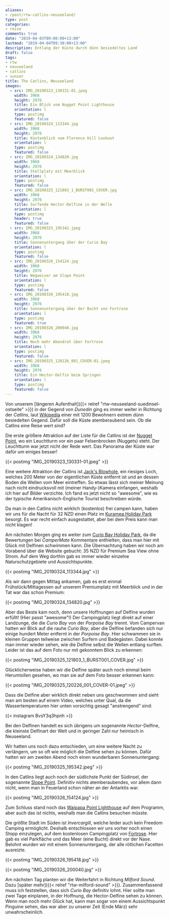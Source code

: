 ```yaml
---
aliases:
- /post/rtw-catlins-neuseeland/
type: post
categories:
- reise
comments: true
date: "2019-04-03T09:00:00+13:00"
lastmod: "2019-04-04T09:30:00+13:00"
description: Entlang der Küste durch dünn besiedeltes Land
draft: false
tags:
- rtw
- neuseeland
- catlins
- sunset
title: The Catlins, Neuseeland
images:
  - src: IMG_20190323_130331-01.jpeg
    width: 3968
    height: 2976
    title: Ein Blick vom Nugget Point Lighthouse
    orientation: l
    type: postimg
    featured: false
  - src: IMG_20190324_113344.jpg
    width: 3968
    height: 2976
    title: Küstenblick vom Florence Hill Lookout
    orientation: l
    type: postimg
    featured: false
  - src: IMG_20190324_134820.jpg
    width: 3968
    height: 2976
    title: Stellplatz mit Meerblick
    orientation: l
    type: postimg
    featured: false
  - src: IMG_20190325_121803_1_BURST001_COVER.jpg
    width: 3968
    height: 2976
    title: Surfende Hector-Delfine in der Welle
    orientation: l
    type: postimg
    header: true
    featured: false
  - src: IMG_20190325_195342.jpeg
    width: 3968
    height: 2976
    title: Sonnenuntergang über der Curio Bay
    orientation: l
    type: postimg
    featured: false
  - src: IMG_20190326_154124.jpg
    width: 3968
    height: 2976
    title: Wegweiser am Slope Point
    orientation: l
    type: postimg
    featured: false
  - src: IMG_20190326_195418.jpg
    width: 3968
    height: 2976
    title: Sonnenuntergang über der Bucht von Fortrose
    orientation: l
    type: postimg
    featured: true
  - src: IMG_20190326_200040.jpg
    width: 3968
    height: 2976
    title: Noch mehr Abendrot über Fortrose
    orientation: l
    type: postimg
    featured: false
  - src: IMG_20190325_120226_001_COVER-01.jpeg
    width: 3968
    height: 2976
    title: Ein Hector-Delfin beim Springen
    orientation: l
    type: postimg
    featured: false
---
```


Von unserem [längeren Aufenthalt]({{< relref "rtw-neuseeland-suedinsel-ostseite" >}}) in der Gegend von _Dunedin_ ging es immer weiter in Richtung der _Catlins_, laut [Wikipedia](https://de.wikipedia.org/wiki/The_Catlins) einer mit 1200 Bewohnern extrem dünn besiedelten Gegend. Dafür soll die Küste atemberaubend sein. Ob die Catlins eine Reise wert sind?

Die erste größere Attraktion auf der Liste für die Catlins ist der [Nugget Point](https://goo.gl/maps/R5Q9uJrZ1qj), wo ein Leuchtturm vor ein paar Felsenbrocken (Nuggets) steht. Der Leuchtturm war jetzt nicht der Rede wert. Das Panorama der Küste war dafür um einiges besser!

{{< postimg "IMG_20190323_130331-01.jpeg" >}}

Eine weitere Attraktion der Catlins ist [Jack's Blowhole](https://goo.gl/maps/1MqCVebinS42), ein riesiges Loch, welches 200 Meter von der eigentlichen Küste entfernt ist und an dessen Boden die Wellen vom Meer eintreffen. So etwas lässt sich meiner Meinung nach nicht eindrucksvoll mit (meiner Handy-)Kamera einfangen, weshalb ich hier auf Bilder verzichte. Ich fand es jetzt nicht so "awesome", wie es der typische Amerikanisch-Englische Tourist beschreiben würde.

Da man in den Catlins nicht wirklich (kostenlos) frei campen kann, haben wir uns für die Nacht für 32 NZD einen Platz im [Kuramea Holiday Park](https://goo.gl/maps/24aapNUFtyM2) besorgt. Es war recht einfach ausgestattet, aber bei dem Preis kann man nicht klagen!

Am nächsten Morgen ging es weiter zum [Curio Bay Holiday Park](https://goo.gl/maps/uGaTGQqVXGq), da die Bewertungen bei _CamperMate_ Kommentare enthielten, dass man hier mit Glück mit Delfinen schwimmen kann. Die Übernachtung haben wir noch am Vorabend über die Website gebucht: 35 NZD für Premium Sea View ohne Strom. Auf dem Weg dorthin gab es immer wieder einzelne Naturschutzgebiete und Aussichtspunkte.

{{< postimg "IMG_20190324_113344.jpg" >}}

Als wir dann gegen Mittag ankamen, gab es erst einmal Frühstück/Mittagessen auf unserem Premiumplatz mit Meerblick und in der Tat war das schon Premium:

{{< postimg "IMG_20190324_134820.jpg" >}}

Aber das Beste kam noch, denn unsere Hoffnungen auf Delfine wurden erfüllt! (Hier passt "awesome"!) Der Campingplatz liegt direkt auf einer Landzunge, die die _Curio Bay_ von der _Porpoise Bay_ trennt. Vom Campervan hatten wir Blick auf die rauhe _Curio Bay_, aber die Delfine befanden sich nur einige hundert Meter entfernt in der _Porpoise Bay_. Hier schwammen sie in kleinen Gruppen teilweise zwischen Surfern und Badegästen. Dabei konnte man immer wieder sehen, wie die Delfine selbst die Wellen entlang surften. Leider ist das auf dem Foto nur mit gekonntem Blick zu erkennen:

{{< postimg "IMG_20190325_121803_1_BURST001_COVER.jpg" >}}

Glücklicherweise haben wir die Delfine später auch noch einmal beim Herumtollen gesehen, wo man sie auf dem Foto besser erkennen kann:

{{< postimg "IMG_20190325_120226_001_COVER-01.jpeg" >}}

Dass die Delfine aber wirklich direkt neben uns geschwommen sind sieht man am besten auf einem Video, welches unter Qual, da die Wassertemperaturen hier unten vorsichtig gesagt "anstrengend" sind:

{{< instagram BvsY3q3hpnh >}}

Bei den Delfinen handelt es sich übrigens um sogenannte _Hector_-Delfine, die kleinste Delfinart der Welt und in geringer Zahl nur heimisch in Neuseeland.

Wir hatten uns noch dazu entschieden, um eine weitere Nacht zu verlängern, um so oft wie möglich die Delfine sehen zu können. Dafür hatten wir am zweiten Abend noch einen wunderbaren Sonnenuntergang:

{{< postimg "IMG_20190325_195342.jpeg" >}}

In den Catlins liegt auch noch der südlichste Punkt der Südinsel, der sogenannte [Slope Point](https://goo.gl/maps/j7KHkTPuYJK2). Definitiv nichts atemberaubendes, vor allem dann nicht, wenn man in Feuerland schon näher an der Antarktis war.

{{< postimg "IMG_20190326_154124.jpg" >}}

Zum Schluss stand noch das [Waipapa Point Lighthouse](https://goo.gl/maps/RyrkQiaGju52) auf dem Programm, aber auch das ist nichts, weshalb man die Catlins besuchen müsste.

Die größte Stadt im Süden ist _Invercargill_, welche leider auch kein Freedom Camping ermöglicht. Deshalb entschlossen wir uns vorher noch einen Stopp einzulegen, auf dem kostenlosen Campingplatz von [Fortrose](https://goo.gl/maps/WUyrMUevMiC2). Hier gab es viel Parkfläche und das Meer (eine Bucht) direkt vor der Nase. Belohnt wurden wir mit einem Sonnenuntergang, der alle rötlichen Facetten ausreizte.

{{< postimg "IMG_20190326_195418.jpg" >}}

{{< postimg "IMG_20190326_200040.jpg" >}}

Am nächsten Tag planten wir die Weiterfahrt in Richtung _Milford Sound_. Dazu [später mehr]({{< relref "rtw-milford-sound" >}}). Zusammenfassend muss ich feststellen, dass sich _Curio Bay_ definitiv lohnt. Hier sollte man zwei Tage einplanen, in der Hoffnung, die Hector-Delfine sehen zu können. Wenn man noch mehr Glück hat, kann man sogar von einem Aussichtspunkt Pinguine sehen, das war aber zu unserer Zeit (Ende März) sehr unwahrscheinlich.
